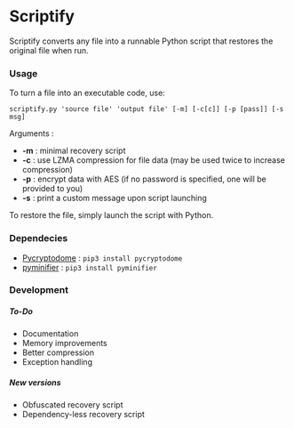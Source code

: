 # Scriptify
Scriptify converts any file into a runnable Python script that restores the original file when run.

### Usage
To turn a file into an executable code, use:
```
scriptify.py 'source file' 'output file' [-m] [-c[c]] [-p [pass]] [-s msg]
```
Arguments :

- **-m** : minimal recovery script
- **-c** : use LZMA compression for file data (may be used twice to increase compression)
- **-p** : encrypt data with AES (if no password is specified, one will be provided to you)
- **-s** : print a custom message upon script launching

To restore the file, simply launch the script with Python.

### Dependecies
- [Pycryptodome](https://pypi.org/project/pycryptodome/) : ```pip3 install pycryptodome```
- [pyminifier](https://github.com/liftoff/pyminifier) : ```pip3 install pyminifier```

### Development
##### To-Do
- Documentation
- Memory improvements
- Better compression
- Exception handling

##### New versions
- Obfuscated recovery script
- Dependency-less recovery script
